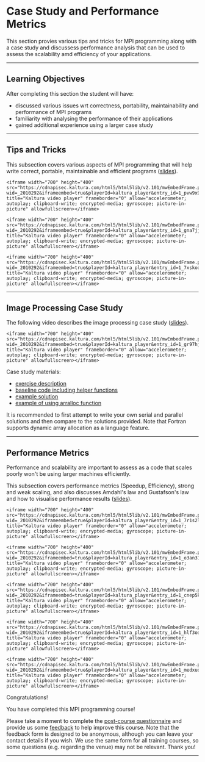 # Case Study and Performance Metrics

This section provies various tips and tricks for MPI programming along with a case study and discussess performance analysis that can be used to assess the scalability amd efficiency of your applications.


---

## Learning Objectives

After completing this section the student will have:
- discussed various issues wrt correctness, portability, maintainability and performance of MPI programs
- familiarity with analysing the performance of their applications
- gained additional experience using a larger case study

---

## Tips and Tricks
 
This subsection covers various aspects of MPI programming that will help write correct, portable, maintainable and efficient programs ([slides](https://www.learn.ed.ac.uk/bbcswebdav/pid-5888501-dt-content-rid-20604114_1/xid-20604114_1)).


```{raw} html
<iframe width="700" height="400" src="https://cdnapisec.kaltura.com/html5/html5lib/v2.101/mwEmbedFrame.php/p/2010292/uiconf_id/32599141/entry_id/1_pvw9x9st?wid=_2010292&iframeembed=true&playerId=kaltura_player&entry_id=1_pvw9x9st&flashvars[streamerType]=auto&flashvars[localizationCode]=en&flashvars[leadWithHTML5]=true&flashvars[sideBarContainer.plugin]=true&flashvars[sideBarContainer.position]=left&flashvars[sideBarContainer.clickToClose]=true&flashvars[chapters.plugin]=true&flashvars[chapters.layout]=vertical&flashvars[chapters.thumbnailRotator]=false&flashvars[streamSelector.plugin]=true&flashvars[EmbedPlayer.SpinnerTarget]=videoHolder&flashvars[dualScreen.plugin]=true&flashvars[Kaltura.addCrossoriginToIframe]=true&&wid=1_hmx3p6k7#" title="Kaltura video player" frameborder="0" allow="accelerometer; autoplay; clipboard-write; encrypted-media; gyroscope; picture-in-picture" allowfullscreen></iframe>
```


```{raw} html
<iframe width="700" height="400" src="https://cdnapisec.kaltura.com/html5/html5lib/v2.101/mwEmbedFrame.php/p/2010292/uiconf_id/32599141/entry_id/1_gna7jj9s?wid=_2010292&iframeembed=true&playerId=kaltura_player&entry_id=1_gna7jj9s&flashvars[streamerType]=auto&flashvars[localizationCode]=en&flashvars[leadWithHTML5]=true&flashvars[sideBarContainer.plugin]=true&flashvars[sideBarContainer.position]=left&flashvars[sideBarContainer.clickToClose]=true&flashvars[chapters.plugin]=true&flashvars[chapters.layout]=vertical&flashvars[chapters.thumbnailRotator]=false&flashvars[streamSelector.plugin]=true&flashvars[EmbedPlayer.SpinnerTarget]=videoHolder&flashvars[dualScreen.plugin]=true&flashvars[Kaltura.addCrossoriginToIframe]=true&&wid=1_49y5zw70#" title="Kaltura video player" frameborder="0" allow="accelerometer; autoplay; clipboard-write; encrypted-media; gyroscope; picture-in-picture" allowfullscreen></iframe>
```


```{raw} html
<iframe width="700" height="400" src="https://cdnapisec.kaltura.com/html5/html5lib/v2.101/mwEmbedFrame.php/p/2010292/uiconf_id/32599141/entry_id/1_7xskoqfl?wid=_2010292&iframeembed=true&playerId=kaltura_player&entry_id=1_7xskoqfl&flashvars[streamerType]=auto&flashvars[localizationCode]=en&flashvars[leadWithHTML5]=true&flashvars[sideBarContainer.plugin]=true&flashvars[sideBarContainer.position]=left&flashvars[sideBarContainer.clickToClose]=true&flashvars[chapters.plugin]=true&flashvars[chapters.layout]=vertical&flashvars[chapters.thumbnailRotator]=false&flashvars[streamSelector.plugin]=true&flashvars[EmbedPlayer.SpinnerTarget]=videoHolder&flashvars[dualScreen.plugin]=true&flashvars[Kaltura.addCrossoriginToIframe]=true&&wid=1_zxztkoik#" title="Kaltura video player" frameborder="0" allow="accelerometer; autoplay; clipboard-write; encrypted-media; gyroscope; picture-in-picture" allowfullscreen></iframe>
```


---

## Image Processing Case Study

The following video describes the image processing case study ([slides](https://www.learn.ed.ac.uk/bbcswebdav/pid-5888503-dt-content-rid-20799715_1/xid-20799715_1)).

```{raw} html
<iframe width="700" height="400" src="https://cdnapisec.kaltura.com/html5/html5lib/v2.101/mwEmbedFrame.php/p/2010292/uiconf_id/32599141/entry_id/1_gr97hjxg?wid=_2010292&iframeembed=true&playerId=kaltura_player&entry_id=1_gr97hjxg&flashvars[streamerType]=auto&flashvars[localizationCode]=en&flashvars[leadWithHTML5]=true&flashvars[sideBarContainer.plugin]=true&flashvars[sideBarContainer.position]=left&flashvars[sideBarContainer.clickToClose]=true&flashvars[chapters.plugin]=true&flashvars[chapters.layout]=vertical&flashvars[chapters.thumbnailRotator]=false&flashvars[streamSelector.plugin]=true&flashvars[EmbedPlayer.SpinnerTarget]=videoHolder&flashvars[dualScreen.plugin]=true&flashvars[Kaltura.addCrossoriginToIframe]=true&&wid=1_iyzqpln8#" title="Kaltura video player" frameborder="0" allow="accelerometer; autoplay; clipboard-write; encrypted-media; gyroscope; picture-in-picture" allowfullscreen></iframe>
```

Case study materials: 
-  [exercise description](https://www.learn.ed.ac.uk/bbcswebdav/pid-5888504-dt-content-rid-20800766_1/xid-20800766_1)
-  [baseline code including helper functions](https://www.learn.ed.ac.uk/bbcswebdav/pid-5888504-dt-content-rid-20800767_1/xid-20800767_1)
-  [example solution](https://www.learn.ed.ac.uk/bbcswebdav/pid-5888504-dt-content-rid-20800768_1/xid-20800768_1)
-  [example of using arralloc function](https://www.learn.ed.ac.uk/bbcswebdav/pid-5888504-dt-content-rid-20813961_1/xid-20813961_1)

It is recommended to first attempt to write your own serial and parallel solutions and then compare to the solutions provided. Note that Fortran supports dynamic array allocation as a language feature.

---

## Performance Metrics

Performance and scalability are important to assess as a code that scales poorly won't be using larger machines efficiently.

This subsection covers performance metrics (Speedup, Efficiency), strong and weak scaling, and also discusses Amdahl's law and Gustafson's law and how to visualise performance results ([slides](https://www.learn.ed.ac.uk/bbcswebdav/pid-5888510-dt-content-rid-20604115_1/xid-20604115_1)).


```{raw} html
<iframe width="700" height="400" src="https://cdnapisec.kaltura.com/html5/html5lib/v2.101/mwEmbedFrame.php/p/2010292/uiconf_id/32599141/entry_id/1_7r1s2lbn?wid=_2010292&iframeembed=true&playerId=kaltura_player&entry_id=1_7r1s2lbn&flashvars[streamerType]=auto&flashvars[localizationCode]=en&flashvars[leadWithHTML5]=true&flashvars[sideBarContainer.plugin]=true&flashvars[sideBarContainer.position]=left&flashvars[sideBarContainer.clickToClose]=true&flashvars[chapters.plugin]=true&flashvars[chapters.layout]=vertical&flashvars[chapters.thumbnailRotator]=false&flashvars[streamSelector.plugin]=true&flashvars[EmbedPlayer.SpinnerTarget]=videoHolder&flashvars[dualScreen.plugin]=true&flashvars[Kaltura.addCrossoriginToIframe]=true&&wid=1_ta1rgk0o#" title="Kaltura video player" frameborder="0" allow="accelerometer; autoplay; clipboard-write; encrypted-media; gyroscope; picture-in-picture" allowfullscreen></iframe>
```


```{raw} html
<iframe width="700" height="400" src="https://cdnapisec.kaltura.com/html5/html5lib/v2.101/mwEmbedFrame.php/p/2010292/uiconf_id/32599141/entry_id/1_o3an3197?wid=_2010292&iframeembed=true&playerId=kaltura_player&entry_id=1_o3an3197&flashvars[streamerType]=auto&flashvars[localizationCode]=en&flashvars[leadWithHTML5]=true&flashvars[sideBarContainer.plugin]=true&flashvars[sideBarContainer.position]=left&flashvars[sideBarContainer.clickToClose]=true&flashvars[chapters.plugin]=true&flashvars[chapters.layout]=vertical&flashvars[chapters.thumbnailRotator]=false&flashvars[streamSelector.plugin]=true&flashvars[EmbedPlayer.SpinnerTarget]=videoHolder&flashvars[dualScreen.plugin]=true&flashvars[Kaltura.addCrossoriginToIframe]=true&&wid=1_2w4fylpg#" title="Kaltura video player" frameborder="0" allow="accelerometer; autoplay; clipboard-write; encrypted-media; gyroscope; picture-in-picture" allowfullscreen></iframe>
```


```{raw} html
<iframe width="700" height="400" src="https://cdnapisec.kaltura.com/html5/html5lib/v2.101/mwEmbedFrame.php/p/2010292/uiconf_id/32599141/entry_id/1_cnep5k1d?wid=_2010292&iframeembed=true&playerId=kaltura_player&entry_id=1_cnep5k1d&flashvars[streamerType]=auto&flashvars[localizationCode]=en&flashvars[leadWithHTML5]=true&flashvars[sideBarContainer.plugin]=true&flashvars[sideBarContainer.position]=left&flashvars[sideBarContainer.clickToClose]=true&flashvars[chapters.plugin]=true&flashvars[chapters.layout]=vertical&flashvars[chapters.thumbnailRotator]=false&flashvars[streamSelector.plugin]=true&flashvars[EmbedPlayer.SpinnerTarget]=videoHolder&flashvars[dualScreen.plugin]=true&flashvars[Kaltura.addCrossoriginToIframe]=true&&wid=1_spipf0h2#" title="Kaltura video player" frameborder="0" allow="accelerometer; autoplay; clipboard-write; encrypted-media; gyroscope; picture-in-picture" allowfullscreen></iframe>

```


```{raw} html
<iframe width="700" height="400" src="https://cdnapisec.kaltura.com/html5/html5lib/v2.101/mwEmbedFrame.php/p/2010292/uiconf_id/32599141/entry_id/1_hlf3odh7?wid=_2010292&iframeembed=true&playerId=kaltura_player&entry_id=1_hlf3odh7&flashvars[streamerType]=auto&flashvars[localizationCode]=en&flashvars[leadWithHTML5]=true&flashvars[sideBarContainer.plugin]=true&flashvars[sideBarContainer.position]=left&flashvars[sideBarContainer.clickToClose]=true&flashvars[chapters.plugin]=true&flashvars[chapters.layout]=vertical&flashvars[chapters.thumbnailRotator]=false&flashvars[streamSelector.plugin]=true&flashvars[EmbedPlayer.SpinnerTarget]=videoHolder&flashvars[dualScreen.plugin]=true&flashvars[mediaProxy.mediaPlayFrom]=0&flashvars[Kaltura.addCrossoriginToIframe]=true&&wid=1_81x9p5sh#" title="Kaltura video player" frameborder="0" allow="accelerometer; autoplay; clipboard-write; encrypted-media; gyroscope; picture-in-picture" allowfullscreen></iframe>
```


```{raw} html
<iframe width="700" height="400" src="https://cdnapisec.kaltura.com/html5/html5lib/v2.101/mwEmbedFrame.php/p/2010292/uiconf_id/32599141/entry_id/1_medxuqap?wid=_2010292&iframeembed=true&playerId=kaltura_player&entry_id=1_medxuqap&flashvars[streamerType]=auto&flashvars[localizationCode]=en&flashvars[leadWithHTML5]=true&flashvars[sideBarContainer.plugin]=true&flashvars[sideBarContainer.position]=left&flashvars[sideBarContainer.clickToClose]=true&flashvars[chapters.plugin]=true&flashvars[chapters.layout]=vertical&flashvars[chapters.thumbnailRotator]=false&flashvars[streamSelector.plugin]=true&flashvars[EmbedPlayer.SpinnerTarget]=videoHolder&flashvars[dualScreen.plugin]=true&flashvars[Kaltura.addCrossoriginToIframe]=true&&wid=1_0cp0q5ab#" title="Kaltura video player" frameborder="0" allow="accelerometer; autoplay; clipboard-write; encrypted-media; gyroscope; picture-in-picture" allowfullscreen></iframe>
```


Congratulations! 

You have completed this MPI programming course!


Please take a moment to complete the [post-course questionnaire](https://forms.office.com/r/aUth2aKHvD) and provide us some [feedback](https://www.archer2.ac.uk/training/feedback/?course=210000-mpi-self-service) to help improve this course. Note that the feedback form is designed to be anonymous, although you can leave your contact details if you wish. We use the same form for all training courses, so some questions (e.g. regarding the venue) may not be relevant. Thank you!


---

